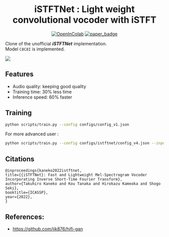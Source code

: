 <div align="center">

# iSTFTNet : Light weight convolutional vocoder with iSTFT <!-- omit in toc -->
[![OpenInColab]][notebook]
[![paper_badge]][paper]

</div>

Clone of the unofficial ***iSTFTNet*** implementation.  
Model `C8C8I` is implemented.  

![](iSTFTnet.PNG)

## Features
* Audio quality: keeping good quality
* Training time: 30% less time
* Inference speed: 60% faster

## Training
```bash
python scripts/train.py --config configs/config_v1.json
```
For more advanced user : 
```bash
python scripts/train.py --config configs/istftnet/config_v4.json --input_wavs_dir data/VCTK/wavs --input_training_file data/VCTK/train.txt --input_validation_file data/VCTK/val.txt --checkpoint_path checkpoints/cp_istftnet_16khz --ext flac --checkpoint_interval 100000


```

## Citations
```
@inproceedings{kaneko2022istftnet,
title={{iSTFTNet}: Fast and Lightweight Mel-Spectrogram Vocoder Incorporating Inverse Short-Time Fourier Transform},
author={Takuhiro Kaneko and Kou Tanaka and Hirokazu Kameoka and Shogo Seki},
booktitle={ICASSP},
year={2022},
}
```

## References:
* https://github.com/jik876/hifi-gan

[paper]: https://arxiv.org/abs/2203.02395
[paper_badge]: http://img.shields.io/badge/paper-arxiv.2203.02395-B31B1B.svg
[notebook]: https://colab.research.google.com/github/tarepan/iSTFTNet-unofficial/blob/main/istftnet.ipynb
[OpenInColab]: https://colab.research.google.com/assets/colab-badge.svg